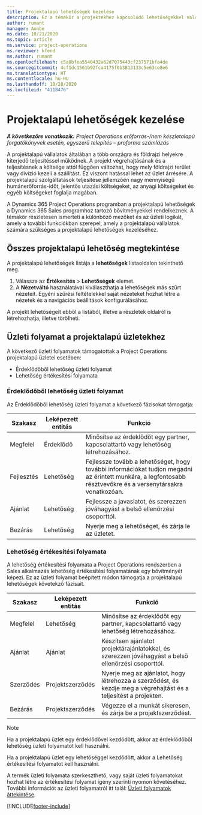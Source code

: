 ```yaml
---
title: Projektalapú lehetőségek kezelése
description: Ez a témakör a projektekhez kapcsolódó lehetőségekkel való munkára vonatkozó információkat tartalmaz.
author: rumant
manager: Annbe
ms.date: 10/21/2020
ms.topic: article
ms.service: project-operations
ms.reviewer: kfend
ms.author: rumant
ms.openlocfilehash: c5a8bfea5540432a62d7075443cf237571bfa4de
ms.sourcegitcommit: 4cf1dc1561b92fca4175f0b3813133c5e63ce8e6
ms.translationtype: HT
ms.contentlocale: hu-HU
ms.lasthandoff: 10/28/2020
ms.locfileid: "4118476"
---
```

# <a name="manage-project-based-opportunities"></a>Projektalapú lehetőségek kezelése

_**A következőre vonatkozik:** Project Operations erőforrás-/nem készletalapú forgatókönyvek esetén, egyszerű telepítés – proforma számlázás_

A projektalapú vállalatok általában a több országra és földrajzi helyekre kiterjedő teljesítéssel működnek. A projekt végrehajtásának és a teljesítésnek a költsége attól függően változhat, hogy mely földrajzi terület vagy divízió kezeli a szállítást. Ez viszont hatással lehet az üzlet árrésére. A projektalapú szolgáltatások teljesítése jellemzően nagy mennyiségű humánerőforrás-időt, jelentős utazási költségeket, az anyagi költségeket és egyéb költségeket foglalja magában.

A Dynamics 365 Project Operations programban a projektalapú lehetőségek a Dynamics 365 Sales programhoz tartozó bővítményekkel rendelkeznek. A témakör részletesen ismerteti a különböző mezőket és az üzleti logikát, amely a további funkciókban szerepel, amely a projektalapú vállalatok számára szükséges a projektalapú lehetőségek kezeléséhez.

## <a name="view-all-project-based-opportunities"></a>Összes projektalapú lehetőség megtekintése

A projektalapú lehetőségek listája a **lehetőségek** listaoldalon tekinthető meg. 

1. Válassza az **Értékesítés** > **Lehetőségek** elemet.
2. A **Nézetváltó** használatával kiválaszthatja a lehetőségek más szűrt nézeteit. Egyéni szűrési feltételekkel saját nézeteket hozhat létre a nézetek és a navigációs beállítások konfigurálásához.

A projekt lehetőségeit ebből a listából, illetve a részletek oldalról is létrehozhatja, illetve törölheti.

## <a name="business-process-flow-for-project-based-deals"></a>Üzleti folyamat a projektalapú üzletekhez

A következő üzleti folyamatok támogatottak a Project Operations projektalapú üzletei esetében:

- Érdeklődőből lehetőség üzleti folyamat
- Lehetőség értékesítési folyamata

### <a name="lead-to-opportunity-business-process"></a>Érdeklődőből lehetőség üzleti folyamat 
Az Érdeklődőből lehetőség üzleti folyamat a következő fázisokat támogatja:

| Szakasz | Leképezett entitás | Funkció |
| --- | --- | --- |
| Megfelel | Érdeklődő | Minősítse az érdeklődőt egy partner, kapcsolattartó vagy lehetőség létrehozásához. |
| Fejlesztés | Lehetőség | Fejlessze tovább a lehetőséget, hogy további információkat tudjon megadni az érintett munkára, a legfontosabb résztvevőkre és a versenytársakra vonatkozóan. |
| Ajánlat | Lehetőség | Fejlessze a javaslatot, és szerezzen jóváhagyást a belső ellenőrzési csoporttól. |
| Bezárás | Lehetőség | Nyerje meg a lehetőséget, és zárja le az üzletet. |

### <a name="opportunity-sales-process"></a>Lehetőség értékesítési folyamata
A lehetőség értékesítési folyamata a Project Operations rendszerben a Sales alkalmazás lehetőség értékesítési folyamatának egy bővítményét képezi. Ez az üzleti folyamat beépített módon támogatja a projektalapú lehetőségek követekző fázisait.

| Szakasz | Leképezett entitás | Funkció |
| --- | --- | --- |
| Megfelel | Lehetőség | Minősítse az érdeklődőt egy partner, kapcsolattartó vagy lehetőség létrehozásához. |
| Ajánlat | Ajánlat | Készítsen ajánlatot projektárajánlatokkal, és szerezzen jóváhagyást a belső ellenőrzési csoporttól. |
| Szerződés | Projektszerződés | Nyerje meg az ajánlatot, hogy létrehozza a szerződést, és kezdje meg a végrehajtást és a teljesítést a projekten. |
| Bezárás | Projektszerződés | Végezze el a munkát sikeresen, és zárja be a projektszerződést. |

> [!NOTE]
> Ha a projektalapú üzlet egy érdeklődővel kezdődött, akkor az érdeklődőből lehetőség üzleti folyamatot kell használni.
>
> Ha a projektalapú üzlet egy lehetőséggel kezdődött, akkor a Lehetőség értékesítési folyamatot kell használni.

A termék üzleti folyamata szerkeszthető, vagy saját üzleti folyamatokat hozhat létre az értékesítési folyamat igény szerinti nyomon követéséhez. További információt az üzleti folyamatról itt talál: [Üzleti folyamatok áttekintése](https://docs.microsoft.com/dynamics365/customerengagement/on-premises/customize/business-process-flows-overview).


[!INCLUDE[footer-include](../includes/footer-banner.md)]